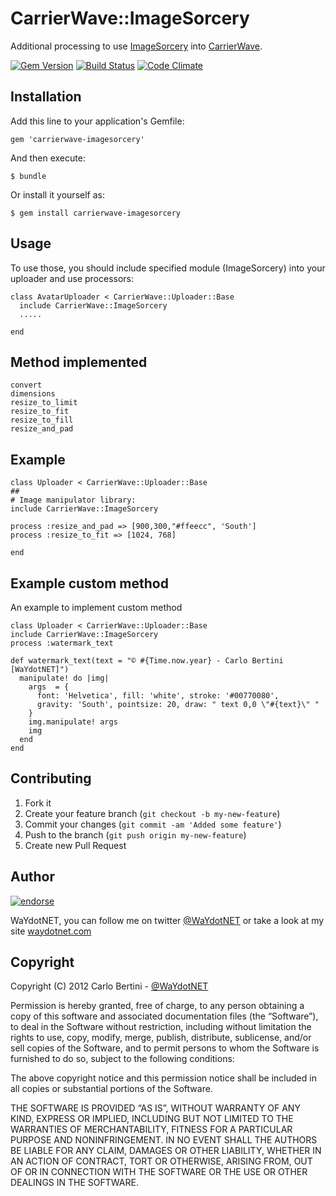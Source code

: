 # CarrierWave::ImageSorcery

Additional processing to use [ImageSorcery](https://github.com/EricR/image_sorcery) into [CarrierWave](https://github.com/jnicklas/carrierwave).

[![Gem Version](https://badge.fury.io/rb/carrierwave-imagesorcery.png)](http://badge.fury.io/rb/image_sorcery)
[![Build Status](https://travis-ci.org/WaYdotNET/carrierwave-imagesorcery.png)](https://travis-ci.org/WaYdotNET/carrierwave-imagesorcery)
[![Code Climate](https://codeclimate.com/badge.png)](https://codeclimate.com/github/WaYdotNET/carrierwave-imagesorcery)

## Installation

Add this line to your application's Gemfile:

    gem 'carrierwave-imagesorcery'

And then execute:

    $ bundle

Or install it yourself as:

    $ gem install carrierwave-imagesorcery

## Usage

To use those, you should include specified module (ImageSorcery) into your uploader and use processors:

    class AvatarUploader < CarrierWave::Uploader::Base
      include CarrierWave::ImageSorcery
      .....

    end

## Method implemented

    convert
    dimensions
    resize_to_limit
    resize_to_fit
    resize_to_fill
    resize_and_pad

## Example

    class Uploader < CarrierWave::Uploader::Base
    ##
    # Image manipulator library:
    include CarrierWave::ImageSorcery

    process :resize_and_pad => [900,300,"#ffeecc", 'South']
    process :resize_to_fit => [1024, 768]

    end

## Example custom method

An example to implement custom method


    class Uploader < CarrierWave::Uploader::Base
    include CarrierWave::ImageSorcery
    process :watermark_text

    def watermark_text(text = "© #{Time.now.year} - Carlo Bertini [WaYdotNET]")
      manipulate! do |img|
        args  = {
          font: 'Helvetica', fill: 'white', stroke: '#00770080',
          gravity: 'South', pointsize: 20, draw: " text 0,0 \"#{text}\" "
        }
        img.manipulate! args
        img
      end
    end


## Contributing

1. Fork it
2. Create your feature branch (`git checkout -b my-new-feature`)
3. Commit your changes (`git commit -am 'Added some feature'`)
4. Push to the branch (`git push origin my-new-feature`)
5. Create new Pull Request


## Author

[![endorse](http://api.coderwall.com/waydotnet/endorsecount.png)](http://coderwall.com/waydotnet)

WaYdotNET, you can follow me on twitter [@WaYdotNET](http://twitter.com/WaYdotNET) or take a look at my site [waydotnet.com](http://www.waydotnet.com)

## Copyright

Copyright (C) 2012 Carlo Bertini - [@WaYdotNET](http://twitter.com/WaYdotNET)

Permission is hereby granted, free of charge, to any person obtaining a copy of this software and
associated documentation files (the “Software”), to deal in the Software without restriction, including without
limitation the rights to use, copy, modify, merge, publish, distribute, sublicense, and/or sell copies of the Software,
and to permit persons to whom the Software is furnished to do so, subject to the following conditions:

The above copyright notice and this permission notice shall be included in all copies or substantial portions of the Software.

THE SOFTWARE IS PROVIDED “AS IS”, WITHOUT WARRANTY OF ANY KIND, EXPRESS OR IMPLIED, INCLUDING BUT NOT LIMITED TO THE WARRANTIES
OF MERCHANTABILITY, FITNESS FOR A PARTICULAR PURPOSE AND NONINFRINGEMENT. IN NO EVENT SHALL THE AUTHORS BE LIABLE FOR ANY CLAIM,
DAMAGES OR OTHER LIABILITY, WHETHER IN AN ACTION OF CONTRACT, TORT OR OTHERWISE, ARISING FROM, OUT OF OR IN CONNECTION WITH THE
SOFTWARE OR THE USE OR OTHER DEALINGS IN THE SOFTWARE.
